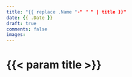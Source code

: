 ```yaml
---
title: "{{ replace .Name "-" " " | title }}"
date: {{ .Date }}
draft: true
comments: false
images:
---
```


# {{< param title >}}
